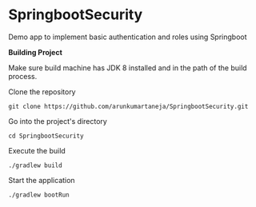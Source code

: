 # SpringbootSecurity
Demo app to implement basic authentication and roles using Springboot


**Building Project**

Make sure build machine has JDK 8 installed and in the path of the build process.

Clone the repository
```
git clone https://github.com/arunkumartaneja/SpringbootSecurity.git
```

Go into the project's directory
```
cd SpringbootSecurity
```

Execute the build
```
./gradlew build
```

Start the application
```
./gradlew bootRun
```



